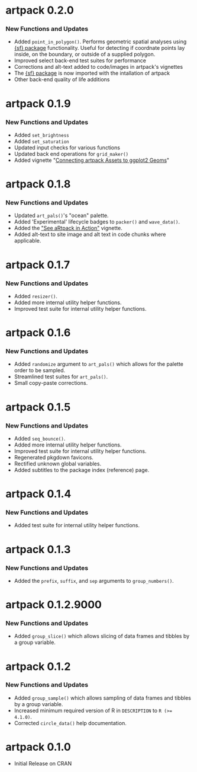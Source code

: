 # artpack 0.2.0
<!-- CRAN release: 2025-09-xx 🎉🤸🏾‍♀️-->
### **New Functions and Updates**
* Added `point_in_polygon()`. Performs geometric spatial analyses using [{sf} package](https://r-spatial.github.io/sf) functionality. Useful for detecting if coordnate points lay inside, on the boundary, or outside of a supplied polygon.
* Improved select back-end test suites for performance
* Corrections and alt-text added to code/images in artpack's vignettes
* The [{sf} package](https://r-spatial.github.io/sf) is now imported with the intallation of artpack
* Other back-end quality of life additions

# artpack 0.1.9
### **New Functions and Updates**
* Added `set_brightness`
* Added `set_saturation`
* Updated input checks for various functions
* Updated back end operations for `grid_maker()`
* Added vignette "[Connecting artpack Assets to ggplot2 Geoms](https://meghansaha.github.io/artpack/articles/geom_chart.html)"

# artpack 0.1.8
### **New Functions and Updates**
* Updated `art_pals()`'s "ocean" palette.
* Added 'Experimental' lifecycle badges to `packer()` and `wave_data()`.
* Added the ["See aRtpack in Action"](https://meghansaha.github.io/artpack/articles/see_artpack_in_action.html) vignette.
* Added alt-text to site image and alt text in code chunks where applicable.

# artpack 0.1.7
### **New Functions and Updates**
* Added `resizer()`.
* Added more internal utility helper functions.
* Improved test suite for internal utility helper functions.

# artpack 0.1.6
### **New Functions and Updates**
* Added `randomize` argument to `art_pals()` which allows for the palette order to be sampled.
* Streamlined test suites for `art_pals()`.
* Small copy-paste corrections.

# artpack 0.1.5
### **New Functions and Updates**
* Added `seq_bounce()`.
* Added more internal utility helper functions.
* Improved test suite for internal utility helper functions.
* Regenerated pkgdown favicons.
* Rectified unknown global variables.
* Added subtitles to the package index (reference) page.

# artpack 0.1.4
### **New Functions and Updates**
* Added test suite for internal utility helper functions.

# artpack 0.1.3
### **New Functions and Updates**
* Added the `prefix`, `suffix`, and `sep` arguments to `group_numbers()`.

# artpack 0.1.2.9000
### **New Functions and Updates**
* Added `group_slice()` which allows slicing of data frames and tibbles by a group variable.

# artpack 0.1.2
### **New Functions and Updates**
* Added `group_sample()` which allows sampling of data frames and tibbles by a group variable.
* Increased minimum required version of R in `DESCRIPTION` to `R (>= 4.1.0)`.
* Corrected `circle_data()` help documentation.

# artpack 0.1.0

* Initial Release on CRAN
